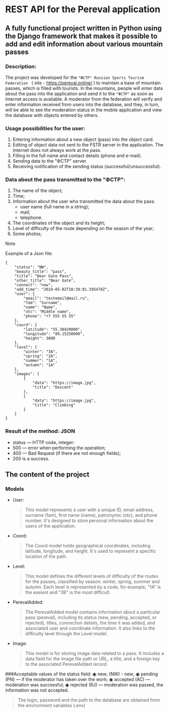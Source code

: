 # REST API for the Pereval application
## A fully functional project written in Python using the Django framework that makes it possible to add and edit information about various mountain passes

### Description:
The project was developed for the `"ФСТР" Russian Sports Tourism Federation ` ( site - https://pereval.online/ ) to maintain a base of mountain passes, which is filled with tourists. In the mountains, people will enter data about the pass into the application and send it to the `"ФСТР"` as soon as Internet access is available. A moderator from the federation will verify and enter information received from users into the database, and they, in turn, will be able to see the moderation status in the mobile application and view the database with objects entered by others.

### Usage possibilities for the user:
1) Entering information about a new object (pass) into the object card.
2) Editing of object data not sent to the FSTR server in the application. The Internet does not always work at the pass.
3) Filling in the full name and contact details (phone and e-mail).
4) Sending data to the "ФСТР" server.
5) Receiving notification of the sending status (successful/unsuccessful).

### Data about the pass transmitted to the "ФСТР":
1) The name of the object;
2) Time;
3) Information about the user who transmitted the data about the pass:
   * user name (full name in a string);
   * mail;
   * telephone.
4) The coordinates of the object and its height;
5) Level of difficulty of the route depending on the season of the year;
6) Some photos;

> [!NOTE]
> Example of a Json file:

```
{
    "status": "NW",
    "beauty_title": "pass",
    "title": "Bear Gate Pass",
    "other_title": "Bear Gate",
    "connect": "new",
    "add_time": "2024-05-02T10:39:01.595478Z",
    "user": {
        "email": "testemail@mail.ru",
        "fam": "Surname",
        "name": "Name",
        "otc": "Middle name",
        "phone": "+7 555 55 55"
    },
    "coord": {
        "latitude": "55.38420000",
        "longitude": "89.15250000",
        "height": 3000
    },
    "level": {
        "winter": "3A",
        "spring": "2A",
        "summer": "1А",
        "autumn": "1А"
    },
    "images": [
        {
            "data": "https://image.jpg",
            "title": "Descent"
        },
        {
            "data": "https://image.jpg",
            "title": "Сlimbing"
        }
    ]
}
```
### Result of the method: JSON
  * status — HTTP code, integer:
  * 500 — error when performing the operation;
  * 400 — Bad Request (if there are not enough fields);
  * 200 is a success.
  
## The content of the project
### Models
* User:
  > This model represents a user with a unique ID, email address, surname (fam), first name (name), patronymic (otc), and phone number. It's designed to store personal information about the users of the application.
* Coord:
  > The Coord model holds geographical coordinates, including latitude, longitude, and height. It's used to represent a specific location of the path.
* Level:
  > This model defines the different levels of difficulty of the routes for the passes, classified by season: winter, spring, summer and autumn. Each level is represented by a code, for example, "1A" is the easiest and "3B" is the most difficult.
* PerevalAdded:
  > The PerevalAdded model contains information about a particular pass (pereval), including its status (new, pending, accepted, or rejected), titles, connection details, the time it was added, and associated user and coordinate information. It also links to the difficulty level through the Level model.
* Image:
  > This model is for storing image data related to a pass. It includes a data field for the image file path or URL, a title, and a foreign key to the associated PerevalAdded record.

###Acceptable values of the status field:
    ◉ new; (NW) - new;
    ◉ pending (PN) — if the moderator has taken over the work;
    ◉ accepted (AC)  — moderation was successful;
    ◉ rejected (RJ) — moderation was passed, the information was not accepted.
    
  > The login, password and the path to the database are obtained from the environment variables (.env)
    

 
